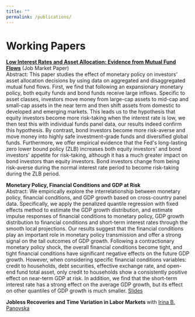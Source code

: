 ```yaml
---
title: ""
permalink: /publications/
---
```

# Working Papers
<b>[Low Interest Rates and Asset Allocation: Evidence from Mutual Fund Flows](http://lichengzh.github.io/files/JMP.pdf)</b> (Job Market Paper)<br> 
Abstract: This paper studies the effect of monetary policy on investors' asset allocation decisions by using data on aggregated and disaggregated mutual fund flows. First, we find that following an expansionary monetary policy, both equity funds and bond funds receive large inflows. Specific to asset classes, investors move money from large-cap assets to mid-cap and small-cap assets in the near term and then shift assets from domestic to developed and emerging markets. This leads us to the hypothesis that equity investors become more risk-taking when the interest rate is low, we then test this with individual funds panel data, our results indeed confirm this hypothesis. By contrast, bond investors become more risk-averse and move money into highly safe investment-grade funds and diversified global funds. Furthermore, we offer empirical evidence that the Fed's long-lasting zero lower bound policy (ZLB) increases both equity investors' and bond investors' appetite for risk-taking, although it has a much greater impact on bond investors than equity investors. Bond investors change from being risk-averse during the normal interest rate period to  become risk-taking during the ZLB period. <br>

<b>Monetary Policy, Financial Conditions and GDP at Risk</b> <br> 
Abstract: We empirically explore the interrelationship between monetary policy, financial conditions, and GDP growth based on cross-country panel data. Specifically, we apply the penalized quantile regression with fixed effects method to estimate the GDP growth distribution, and estimate impulse responses of financial conditions to monetary policy, GDP growth distribution to financial conditions and short-term interest rates through the smooth local projections. Our results suggest that the financial conditions play an important role in monetary policy transmission and offer a strong signal on the tail outcomes of GDP growth. Following a contractionary monetary policy shock, the overall financial conditions become tight, and tight financial conditions have significant negative effects on the future GDP growth. However, when considering specific financial conditions variables: credit to households, debt securities, effective exchange rate, and open-end fund total asset, only credit to households show a consistently positive effect on near-term GDP at risk. In addition, we find that the short-term interest rate has a strong effect on the average GDP growth, but its effect on other quantiles of GDP growth is much smaller. [Slides](http://lichengzh.github.io/files/Slides2.pdf) <br>

<b>Jobless Recoveries and Time Variation in Labor Markets </b> with  [Irina B. Panovska](https://irinapanovska.com)
<br> 








